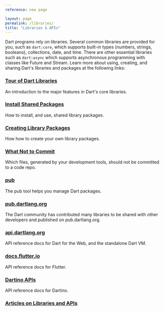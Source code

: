 ```yaml
---
reference: new page

layout: page
permalink: /libraries/
title: "Libraries & APIs"
---
```


Dart programs rely on libraries.
Several common libraries are provided for you, such as
`dart:core`, which supports built-in types (numbers, strings, booleans),
collections, date, and time. There are other essential libraries
such as `dart:async` which supports asynchronous programming with classes
like Future and Stream.
Learn more about using, creating, and sharing Dart's libraries and packages
at the following links:

<div class="row">
  <div class="col-sm-6">
    <div class="card">
      <h3><a href="/guides/library-tour">Tour of Dart Libraries</a></h3>
      <p>An introduction to the major features in Dart's core libraries.</p>
    </div>
  </div>
  <div class="col-sm-6">
    <div class="card">
      <h3><a href="/tutorials/shared-pkgs">Install Shared Packages</a></h3>
      <p>How to install, and use, shared library packages.</p>
    </div>
  </div>
  <div class="col-sm-6">
    <div class="card">
      <h3><a href="create-library-packages">Creating Library Packages</a></h3>
      <p>How how to create your own library packages.</p>
    </div>
  </div>
  <div class="col-sm-6">
    <div class="card">
      <h3><a href="private-files">What Not to Commit</a></h3>
      <p>Which files, generated by your development tools,
         should not be committed to a code repo.</p>
    </div>
  </div>
  <div class="col-sm-6">
    <div class="card">
      <h3><a href="/tools/pub/">pub</a></h3>
      <p>The pub tool helps you manage Dart packages.</p>
    </div>
  </div>
  <div class="col-sm-6">
    <div class="card">
      <h3><a href="https://pub.dartlang.org/">pub.dartlang.org</a></h3>
      <p>The Dart community has contributed many libraries to be
         shared with other developers and published on pub.dartlang.org.</p>
    </div>
  </div>
  <div class="col-sm-6">
    <div class="card">
      <h3><a href="https://api.dartlang.org">api.dartlang.org</a></h3>
      <p>API reference docs for Dart for the Web, and the standalone
         Dart VM.</p>
    </div>
  </div>
  <div class="col-sm-6">
    <div class="card">
      <h3><a href="http://docs.flutter.io/">docs.flutter.io</a></h3>
      <p>API reference docs for Flutter.</p>
    </div>
  </div>
  <div class="col-sm-6">
    <div class="card">
      <h3><a href="https://dartino.github.io/api/">Dartino APIs</a></h3>
      <p>API reference docs for Dartino.</p>
    </div>
  </div>
  <div class="col-sm-6">
    <div class="card">
      <h3><a href="/articles/libraries">Articles on Libraries and APIs</a></h3>
      <p></p>
    </div>
  </div>
</div>
